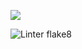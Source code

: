 <a href="https://github.com/roddy-g/python-project-lvl2/workflows/lint/badge.svg"><img src="https://github.com/roddy-g/python-project-lvl2/workflows/lint/badge.svg" /></a>

![Linter flake8](https://github.com/roddy-g/python-project-lvl2/workflows/.github/workflows/lint.yml/badge.svg)
